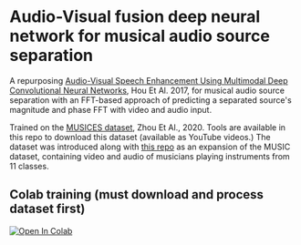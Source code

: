 # Audio-Visual fusion deep neural network for musical audio source separation

A repurposing [Audio-Visual Speech Enhancement Using Multimodal Deep Convolutional Neural Networks](https://arxiv.org/pdf/1703.10893), Hou Et Al. 2017, for musical audio source separation with an FFT-based approach of predicting a separated source's magnitude and phase FFT with video and audio input.

Trained on the [MUSICES dataset](https://arxiv.org/pdf/1910.10997.pdf), Zhou Et Al., 2020. Tools are available in this repo to download this dataset (available as YouTube videos.) The dataset was introduced along with [this repo](https://github.com/Hangz-nju-cuhk/Vision-Infused-Audio-Inpainter-VIAI) as an expansion of the MUSIC dataset, containing video and audio of musicians playing instruments from 11 classes.

## Colab training (must download and process dataset first)

[![Open In Colab](https://colab.research.google.com/assets/colab-badge.svg)](https://colab.research.google.com/drive/1qLRYtIsAlyc73Ew62bAybjoAT2u8raID?usp=sharing)
